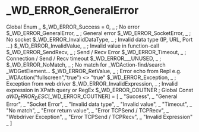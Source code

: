 # _WD_ERROR_GeneralError
Global Enum _         $_WD_ERROR_Success = 0, _        ; No error         $_WD_ERROR_GeneralError, _       ; General error         $_WD_ERROR_SocketError, _        ; No socket         $_WD_ERROR_InvalidDataType, _    ; Invalid data type (IP, URL, Port ...)         $_WD_ERROR_InvalidValue, _       ; Invalid value in function-call         $_WD_ERROR_SendRecv, _           ; Send / Recv Error         $_WD_ERROR_Timeout, _            ; Connection / Send / Recv timeout         $_WD_ERROR___UNUSED, _           ;         $_WD_ERROR_NoMatch, _            ; No match for _WDAction-find/search _WDGetElement...         $_WD_ERROR_RetValue, _           ; Error echo from Repl e.g. _WDAction("fullscreen","true") &lt;> "true"         $_WD_ERROR_Exception, _          ; Exception from web driver         $_WD_ERROR_InvalidExpression, _  ; Invalid expression in XPath query or RegEx         $_WD_ERROR_COUTNER ;  Global Const $aWD_ERROR_DESC[$_WD_ERROR_COUTNER] = [ _         "Success", _         "General Error", _         "Socket Error", _         "Invalid data type", _         "Invalid value", _         "Timeout", _         "No match", _         "Error return value", _         "Error TCPSend / TCPRecv", _         "Webdriver Exception", _         "Error TCPSend / TCPRecv", _         "Invalid Expression" _         ]
